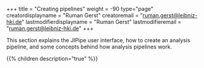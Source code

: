 +++
title = "Creating pipelines"
weight = -90
type="page"
creatordisplayname = "Ruman Gerst"
creatoremail = "ruman.gerst@leibniz-hki.de"
lastmodifierdisplayname = "Ruman Gerst"
lastmodifieremail = "ruman.gerst@leibniz-hki.de"
+++

This section explains the JIPipe user interface, how to create an analysis pipeline,
and some concepts behind how analysis pipelines work.

{{% children description="true" %}}
